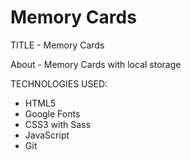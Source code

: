 # Memory Cards

TITLE - Memory Cards

About - Memory Cards with local storage

TECHNOLOGIES USED:

- HTML5
- Google Fonts
- CSS3 with Sass
- JavaScript
- Git
